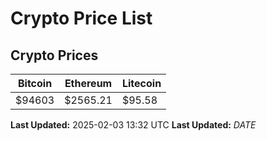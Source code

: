 # Crypto Price List

## Crypto Prices
| Bitcoin | Ethereum | Litecoin |
| ------- | -------- | -------- |
| $94603 | $2565.21 | $95.58 |
**Last Updated:** 2025-02-03 13:32 UTC
**Last Updated:** $DATE$
